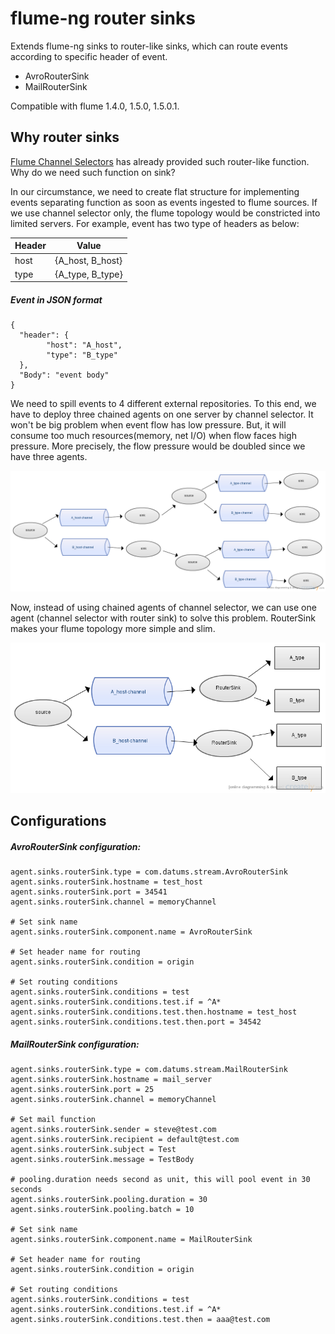 flume-ng router sinks
=========

Extends flume-ng sinks to router-like sinks, which can route events according to specific header of event.

  - AvroRouterSink
  - MailRouterSink

Compatible with flume 1.4.0, 1.5.0, 1.5.0.1.

Why router sinks
----

[Flume Channel Selectors](<http://flume.apache.org/FlumeUserGuide.html#flume-channel-selectors>) has already provided such router-like function. Why do we need such function on sink?

In our circumstance, we need to create flat structure for implementing events separating function as soon as events ingested to flume sources. If we use channel selector only, the flume topology would be constricted into limited servers. For example, event has two type of headers as below:

Header   | Value
-------- | ---
host     | {A_host, B_host}
type     | {A_type, B_type}

##### Event in JSON format
```
{
  "header": {
        "host": "A_host",
        "type": "B_type"
  },
  "Body": "event body"
}

```

We need to spill events to 4 different external repositories. To this end, we have to deploy three chained agents on one server by channel selector. It won't be big problem when event flow has low pressure. But, it will consume too much resources(memory, net I/O) when flow faces high pressure. More precisely, the flow pressure would be doubled since we have three agents.

![chained agents](./example/chainedAgents.png "chained agents")

Now, instead of using chained agents of channel selector, we can use one agent (channel selector with router sink) to solve this problem. RouterSink makes your flume topology more simple and slim.

![compacted agents](./example/compactedAgent.png "compacted agents")

Configurations
--------------

##### AvroRouterSink configuration:
```
agent.sinks.routerSink.type = com.datums.stream.AvroRouterSink
agent.sinks.routerSink.hostname = test_host
agent.sinks.routerSink.port = 34541
agent.sinks.routerSink.channel = memoryChannel

# Set sink name
agent.sinks.routerSink.component.name = AvroRouterSink

# Set header name for routing
agent.sinks.routerSink.condition = origin

# Set routing conditions
agent.sinks.routerSink.conditions = test
agent.sinks.routerSink.conditions.test.if = ^A*
agent.sinks.routerSink.conditions.test.then.hostname = test_host
agent.sinks.routerSink.conditions.test.then.port = 34542

```

##### MailRouterSink configuration:
```
agent.sinks.routerSink.type = com.datums.stream.MailRouterSink
agent.sinks.routerSink.hostname = mail_server
agent.sinks.routerSink.port = 25
agent.sinks.routerSink.channel = memoryChannel

# Set mail function
agent.sinks.routerSink.sender = steve@test.com
agent.sinks.routerSink.recipient = default@test.com
agent.sinks.routerSink.subject = Test
agent.sinks.routerSink.message = TestBody

# pooling.duration needs second as unit, this will pool event in 30 seconds
agent.sinks.routerSink.pooling.duration = 30
agent.sinks.routerSink.pooling.batch = 10

# Set sink name
agent.sinks.routerSink.component.name = MailRouterSink

# Set header name for routing
agent.sinks.routerSink.condition = origin

# Set routing conditions
agent.sinks.routerSink.conditions = test
agent.sinks.routerSink.conditions.test.if = ^A*
agent.sinks.routerSink.conditions.test.then = aaa@test.com
```
